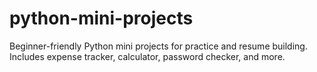 # python-mini-projects
Beginner-friendly Python mini projects for practice and resume building. Includes expense tracker, calculator, password checker, and more.
